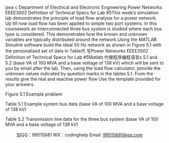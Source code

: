 java c
Department of   Electrical and   Electronic   Engineering 
Power Networks EEEE3002 
Definition of Technical Specs for Lab #5This   week’s   simulation   lab   demonstrates   the   principle   of   load   flow   analysis   for   a   power network.   Up   till   now   load   flow   has   been   applied   to   simple   two   port   systems.   In   this   coursework an interconnected three bus system is studied where each bus type is   considered.   This demonstrates how the known and unknown variables are typically   distributed around the   network.Using the   MATLAB Simulink software   build the   ideal   50   Hz   network as shown   in   Figure   5.1   with   the   personalised   set   of   data   in Table代 写Power Networks EEEE3002 Definition of Technical Specs for Lab #5Matlab
代做程序编程语言s   5.1   and   5.2   (base   VA   of   100   MVA   and   a   base   voltage   of   138   kV)   which   will   be   sent   to   you   by   email   after   the   lab. Then,   using   the   load   flow calculator, provide the unknown values indicated   by   question   marks   in   the   tables   5.1.
From the   results give the   real and   reactive   power flow   Use the template   provided for your answers.

Figure 5.1 Example problem 

Table 5.1 Example system bus data 
(base VA of 100 MVA and a base voltage of 138 kV) 

Table 5.2 Transmission line data for the three bus system 
(base VA of 100 MVA and a base voltage of 138 kV) 





         
加QQ：99515681  WX：codinghelp  Email: 99515681@qq.com
